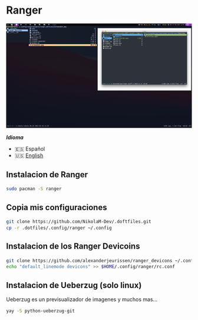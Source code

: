 # Ranger

![Ranger](./ranger.png)

**_Idioma_**

- 🇪🇸 Español
- 🇺🇸 [English](https://github.com/NikolaM-Dev/.doftfiles/tree/main/.config/ranger)

## Instalacion de Ranger

```sh
sudo pacman -S ranger
```

## Copia mis configuraciones

```sh
git clone https://github.com/NikolaM-Dev/.doftfiles.git
cp -r .dotfiles/.config/ranger ~/.config
```

## Instalacion de los Ranger Devicoins

```sh
git clone https://github.com/alexanderjeurissen/ranger_devicons ~/.config/ranger/plugins/ranger_devicons
echo "default_linemode devicons" >> $HOME/.config/ranger/rc.conf
```

## Instalacion de Ueberzug (solo linux)

Ueberzug es un previsualizador de imagenes y muchos mas...

```sh
yay -S python-ueberzug-git
```
